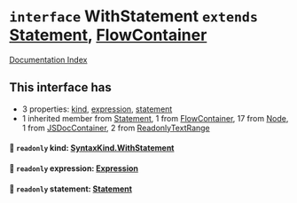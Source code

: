 # `interface` WithStatement `extends` [Statement](../interface.Statement/README.md), [FlowContainer](../interface.FlowContainer/README.md)

[Documentation Index](../README.md)

## This interface has

- 3 properties:
[kind](#-readonly-kind-syntaxkindwithstatement),
[expression](#-readonly-expression-expression),
[statement](#-readonly-statement-statement)
- 1 inherited member from [Statement](../interface.Statement/README.md), 1 from [FlowContainer](../interface.FlowContainer/README.md), 17 from [Node](../interface.Node/README.md), 1 from [JSDocContainer](../interface.JSDocContainer/README.md), 2 from [ReadonlyTextRange](../interface.ReadonlyTextRange/README.md)


#### 📄 `readonly` kind: [SyntaxKind.WithStatement](../enum.SyntaxKind/README.md#withstatement--254)



#### 📄 `readonly` expression: [Expression](../interface.Expression/README.md)



#### 📄 `readonly` statement: [Statement](../interface.Statement/README.md)



